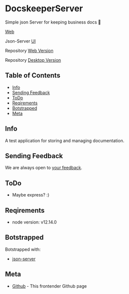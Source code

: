# DocskeeperServer
Simple json Server for keeping business docs :office:

[Web](https://barklim.github.io/DocskeeperWeb/)

Json-Server [UI](https://my-json-server.typicode.com/Barklim/DocskeeperServer)

Repository [Web Version](https://github.com/Barklim/DocskeeperWeb)

Repository [Desktop Version](https://github.com/Barklim/Docskeeper)

## Table of Contents

- [Info](#info)
- [Sending Feedback](#sending-Feedback)
- [ToDo](#todo)
- [Reqirements](#reqirements)
- [Botstrapped](#botstrapped)
- [Meta](#Meta)

## Info

A test application for storing and managing documentation.

## Sending Feedback

We are always open to [your feedback](https://github.com/Barklim/DocskeeperServer/issues).

## ToDo

- Maybe express? :)

## Reqirements

- node version: v12.14.0

## Botstrapped

Botstrapped with:
- [json-server](https://github.com/typicode/json-server#deployment)

## Meta

- [Github](https://github.com/Barklim) - This frontender Github page